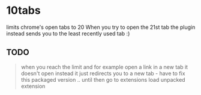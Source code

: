 10tabs
======

limits chrome's open tabs to 20
When you try to open the 21st tab the plugin instead sends you to the least recently used tab :)

TODO
----
> when you reach the limit and for example open a link in a new tab
it doesn't open instead it just redirects you to a new tab - have to fix this
> packaged version .. until then go to extensions load unpacked extension 
